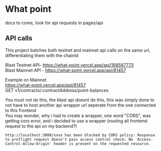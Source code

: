 # What point

docs to come, look for api requests in pages/api

## API calls
This project batches both testnet and mainnet api calls on the same url, differentiating them with the chainId      
   
Blast Testnet API- https://what-point.vercel.app/api/168587773    
Blast Mainnet API - https://what-point.vercel.app/api/81457  

Example on Mainnet  
https://what-point.vercel.app/api/81457     
GET v1/contracts/:contractAddress/point-balances   




You must not do this, the blast api doesnt do this, this was simply done to not have to host another api wrapper url seperate from the one connected to this frontend   
You may wonder, why i had to create a wrapper, one word "CORS", was getting cors error, and i decided to use a wrapper (routing all frontend request to the api on my backend?)    

```
http://localhost:3000/xxxx has been blocked by CORS policy: Response to preflight request doesn't pass access control check: No 'Access-Control-Allow-Origin' header is present on the requested resource.
```